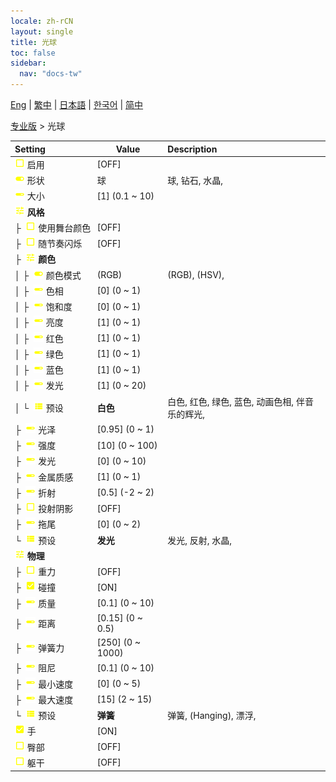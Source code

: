 ```yaml
---
locale: zh-rCN
layout: single
title: 光球
toc: false
sidebar:
  nav: "docs-tw"
---
```

[Eng](/dancexr/menu/2025.4/actor/light_ball) | [繁中](/tw/dancexr/menu/2025.4/actor/light_ball) | [日本語](/jp/dancexr/menu/2025.4/actor/light_ball) | [한국어](/kr/dancexr/menu/2025.4/actor/light_ball) | [简中](/zh/dancexr/menu/2025.4/actor/light_ball)

[专业版](../menu#专业版) > 光球



| Setting | Value | Description |
| :--- | --- | :--- |
|<nobr> ![check_off icon](/images/icon/ic_check_off.png)  启用</nobr>| [OFF] | 
|<nobr> ![toggle_on icon](/images/icon/ic_toggle_on.png)  形状</nobr>| 球 | 球, 钻石, 水晶, 
|<nobr> ![slider icon](/images/icon/ic_slider.png)  大小</nobr>| [1] (0.1 ~ 10) | 
|<nobr> ![tune icon](/images/icon/ic_tune.png)  <b>风格</b></nobr>| | 
|<nobr>├&nbsp; ![check_off icon](/images/icon/ic_check_off.png)  使用舞台颜色</nobr>| [OFF] | 
|<nobr>├&nbsp; ![check_off icon](/images/icon/ic_check_off.png)  随节奏闪烁</nobr>| [OFF] | 
|<nobr>├&nbsp; ![tune icon](/images/icon/ic_tune.png)  <b>颜色</b></nobr>| | 
|<nobr>│&nbsp;├&nbsp; ![toggle_on icon](/images/icon/ic_toggle_on.png)  颜色模式</nobr>| (RGB) | (RGB), (HSV), 
|<nobr>│&nbsp;├&nbsp; ![slider icon](/images/icon/ic_slider.png)  色相</nobr>| [0] (0 ~ 1) | 
|<nobr>│&nbsp;├&nbsp; ![slider icon](/images/icon/ic_slider.png)  饱和度</nobr>| [0] (0 ~ 1) | 
|<nobr>│&nbsp;├&nbsp; ![slider icon](/images/icon/ic_slider.png)  亮度</nobr>| [1] (0 ~ 1) | 
|<nobr>│&nbsp;├&nbsp; ![slider icon](/images/icon/ic_slider.png)  红色</nobr>| [1] (0 ~ 1) | 
|<nobr>│&nbsp;├&nbsp; ![slider icon](/images/icon/ic_slider.png)  绿色</nobr>| [1] (0 ~ 1) | 
|<nobr>│&nbsp;├&nbsp; ![slider icon](/images/icon/ic_slider.png)  蓝色</nobr>| [1] (0 ~ 1) | 
|<nobr>│&nbsp;├&nbsp; ![slider icon](/images/icon/ic_slider.png)  发光</nobr>| [1] (0 ~ 20) | 
|<nobr>│&nbsp;└&nbsp; ![list icon](/images/icon/ic_list.png)  预设</nobr>| **白色** | 白色, 红色, 绿色, 蓝色, 动画色相, 伴音乐的辉光,  |
|<nobr>├&nbsp; ![slider icon](/images/icon/ic_slider.png)  光泽</nobr>| [0.95] (0 ~ 1) | 
|<nobr>├&nbsp; ![slider icon](/images/icon/ic_slider.png)  强度</nobr>| [10] (0 ~ 100) | 
|<nobr>├&nbsp; ![slider icon](/images/icon/ic_slider.png)  发光</nobr>| [0] (0 ~ 10) | 
|<nobr>├&nbsp; ![slider icon](/images/icon/ic_slider.png)  金属质感</nobr>| [1] (0 ~ 1) | 
|<nobr>├&nbsp; ![slider icon](/images/icon/ic_slider.png)  折射</nobr>| [0.5] (-2 ~ 2) | 
|<nobr>├&nbsp; ![check_off icon](/images/icon/ic_check_off.png)  投射阴影</nobr>| [OFF] | 
|<nobr>├&nbsp; ![slider icon](/images/icon/ic_slider.png)  拖尾</nobr>| [0] (0 ~ 2) | 
|<nobr>└&nbsp; ![list icon](/images/icon/ic_list.png)  预设</nobr>| **发光** | 发光, 反射, 水晶,  |
|<nobr> ![tune icon](/images/icon/ic_tune.png)  <b>物理</b></nobr>| | 
|<nobr>├&nbsp; ![check_off icon](/images/icon/ic_check_off.png)  重力</nobr>| [OFF] | 
|<nobr>├&nbsp; ![check_on icon](/images/icon/ic_check_on.png)  碰撞</nobr>| [ON] | 
|<nobr>├&nbsp; ![slider icon](/images/icon/ic_slider.png)  质量</nobr>| [0.1] (0 ~ 10) | 
|<nobr>├&nbsp; ![slider icon](/images/icon/ic_slider.png)  距离</nobr>| [0.15] (0 ~ 0.5) | 
|<nobr>├&nbsp; ![slider icon](/images/icon/ic_slider.png)  弹簧力</nobr>| [250] (0 ~ 1000) | 
|<nobr>├&nbsp; ![slider icon](/images/icon/ic_slider.png)  阻尼</nobr>| [0.1] (0 ~ 10) | 
|<nobr>├&nbsp; ![slider icon](/images/icon/ic_slider.png)  最小速度</nobr>| [0] (0 ~ 5) | 
|<nobr>├&nbsp; ![slider icon](/images/icon/ic_slider.png)  最大速度</nobr>| [15] (2 ~ 15) | 
|<nobr>└&nbsp; ![list icon](/images/icon/ic_list.png)  预设</nobr>| **弹簧** | 弹簧, (Hanging), 漂浮,  |
|<nobr> ![check_on icon](/images/icon/ic_check_on.png)  手</nobr>| [ON] | 
|<nobr> ![check_off icon](/images/icon/ic_check_off.png)  臀部</nobr>| [OFF] | 
|<nobr> ![check_off icon](/images/icon/ic_check_off.png)  躯干</nobr>| [OFF] | 
